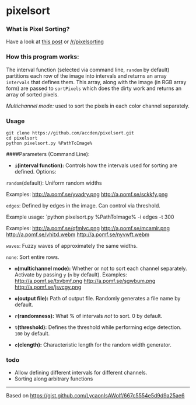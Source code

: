 # pixelsort

### What is Pixel Sorting?

Have a look at [this post](http://satyarth.me/articles/pixel-sorting/) or [/r/pixelsorting](http://www.reddit.com/r/pixelsorting/top/)

### How this program works:

The interval function (selected via command line, `random` by default) partitions each row of the image into intervals and returns an array `intervals` that defines them. This array, along with the image (in RGB array form) are passed to `sortPixels` which does the dirty work and returns an array of sorted pixels.

*Multichannel mode:* used to sort the pixels in each color channel separately.

### Usage
```
git clone https://github.com/accden/pixelsort.git
cd pixelsort
python pixelsort.py %PathToImage%
```
####Parameters (Command Line):

* **`i`(interval function):** Controls how the intervals used for sorting are defined. Options:

`random`(default): Uniform random widths

Examples: http://a.pomf.se/yvadry.png http://a.pomf.se/sckkfy.png

`edges`: Defined by edges in the image. Can control via threshold.

Example usage: `python pixelsort.py %PathToImage% -i edges -t 300

Examples: http://a.pomf.se/qfmlvc.png http://a.pomf.se/mcamlr.png http://a.pomf.se/vhitxl.webm http://a.pomf.se/nyvwft.webm

`waves`: Fuzzy waves of approximately the same widths.

`none`: Sort entire rows.

* **`m`(multichannel mode):** Whether or not to sort each channel separately. Activate by passing `y` (`n` by default).
Examples: http://a.pomf.se/txvbmf.png http://a.pomf.se/sgwbum.png http://a.pomf.se/jsvcgy.png

* **`o`(output file):** Path of output file. Randomly generates a file name by default.

* **`r`(randomness):** What % of intervals *not* to sort. 0 by default.

* **`t`(threshold):** Defines the threshold while performing edge detection. `100` by default.

* **`c`(clength):** Characteristic length for the random width generator.

### todo

* Allow defining different intervals for different channels.
* Sorting along arbitrary functions

---

Based on https://gist.github.com/LycaonIsAWolf/667c5554e5d9d9a25ae6